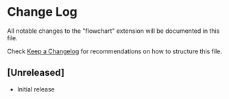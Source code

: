# Change Log

All notable changes to the "flowchart" extension will be documented in this file.

Check [Keep a Changelog](http://keepachangelog.com/) for recommendations on how to structure this file.

## [Unreleased]

- Initial release